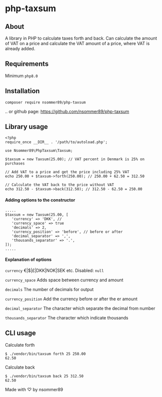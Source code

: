 # php-taxsum
## About
A library in PHP to calculate taxes forth and back. Can calculate the amount of VAT on a price and calculate the VAT amount of a price, where VAT is already added.
## Requirements
Minimum `php8.0`
## Installation
`composer require nsommer89/php-taxsum`

.. or github page: https://github.com/nsommer89/php-taxsum

## Library usage
```
<?php
require_once __DIR__ . '/path/to/autoload.php';

use Nsommer89\PhpTaxsum\Taxsum;

$taxsum = new Taxsum(25.00); // VAT percent in Denmark is 25% on purchases

// Add VAT to a price and get the price including 25% VAT
echo 250.00 + $taxsum->forth(250.00); // 250.00 + 62.50 = 312.50

// Calculate the VAT back to the price without VAT
echo 312.50 - $taxsum->back(312.50); // 312.50 - 62.50 = 250.00
```

#### Adding options to the constructor
```
.....
$taxsum = new Taxsum(25.00, [
   'currency' => 'DKK', //
   'currency_space' => true
   'decimals' => 2,
   'currency_position' => 'before', // before or after
   'decimal_separator' => ',',
   'thousands_separator' => '.',
]);
.....
```
#### Explanation of options
`currency` €|$|£|DKK|NOK|SEK etc. Disabled: `null`

`currency_space` Adds space between currency and amount

`decimals` The number of decimals for output

`currency_position` Add the currency before or after the er amount

`decimal_separator` The character which separate the decimal from number

`thousands_separator` The character which indicate thousands

## CLI usage

Calculate forth
```
$ ./vendor/bin/taxsum forth 25 250.00
62.50
```

Calculate back
```
$ ./vendor/bin/taxsum back 25 312.50
62.50
```

Made with ♡ by nsommer89